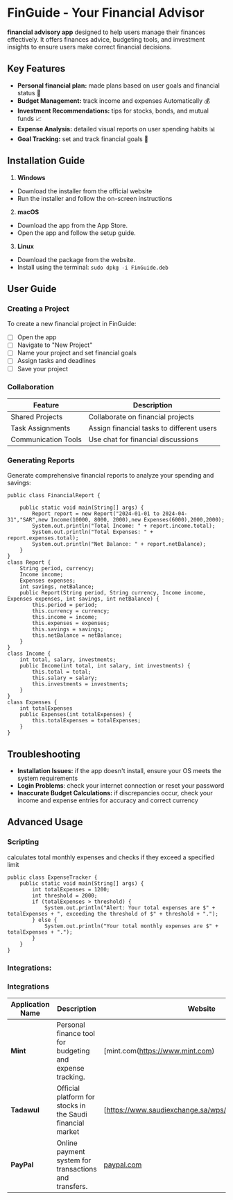 # FinGuide - Your Financial Advisor
 **financial advisory app** designed to help users manage their finances effectively. It offers finances advice, budgeting tools, and investment insights to ensure users make correct financial decisions.

## Key Features
- **Personal financial plan:** made plans based on user goals and financial status 📝
- **Budget Management:** track income and expenses Automatically 💰
- **Investment Recommendations:** tips for stocks, bonds, and mutual funds 📈
-  **Expense Analysis:**  detailed visual reports on user spending habits 📊
- **Goal Tracking:** set and track financial goals 🎯

## Installation Guide

1.  **Windows**  
 - Download the installer from the official website
 - Run the installer and follow the on-screen instructions 

 2.  **macOS**  
 - Download the app from the App Store. 
 - Open the app and follow the setup guide. 
 3.  **Linux** 
  - Download the package from the website.
  - Install using the terminal:  ```sudo dpkg -i FinGuide.deb ```

## User Guide 

### Creating a Project
To create a new financial project in FinGuide:
 - [ ] Open the app
 - [ ] Navigate to "New Project"
 - [ ] Name your project and set financial goals
 - [ ] Assign tasks and deadlines 
 - [ ] Save your project
 
 ### Collaboration 
| Feature          | Description                       |
|------------------|-----------------------------------|
| Shared Projects  | Collaborate on financial projects |
| Task Assignments | Assign financial tasks to different users|
| Communication Tools| Use chat for financial discussions|

### Generating Reports

Generate comprehensive financial reports to analyze your spending and savings:
```
public class FinancialReport {

    public static void main(String[] args) {
        Report report = new Report("2024-01-01 to 2024-04-31","SAR",new Income(10000, 8000, 2000),new Expenses(6000),2000,2000);
        System.out.println("Total Income: " + report.income.total);
        System.out.println("Total Expenses: " + report.expenses.total);
        System.out.println("Net Balance: " + report.netBalance);
    }
}
class Report {
    String period, currency;
    Income income;
    Expenses expenses;
    int savings, netBalance;
    public Report(String period, String currency, Income income, Expenses expenses, int savings, int netBalance) {
        this.period = period;
        this.currency = currency;
        this.income = income;
        this.expenses = expenses;
        this.savings = savings;
        this.netBalance = netBalance;
    }
}
class Income {
    int total, salary, investments;
    public Income(int total, int salary, int investments) {
        this.total = total;
        this.salary = salary;
        this.investments = investments;
    }
}
class Expenses {
    int totalExpenses
    public Expenses(int totalExpenses) {
        this.totalExpenses = totalExpenses;  
    }
}
```

## Troubleshooting

- **Installation Issues:** if the app doesn't install, ensure your OS meets the system requirements
- **Login Problems**: check your internet connection or reset your password
- **Inaccurate Budget Calculations:** if discrepancies occur, check your income and expense entries for accuracy and correct currency

## Advanced Usage

### Scripting
calculates total monthly expenses and checks if they exceed a specified limit
```
public class ExpenseTracker {
    public static void main(String[] args) {
        int totalExpenses = 1200;
        int threshold = 2000; 
        if (totalExpenses > threshold) {
            System.out.println("Alert: Your total expenses are $" + totalExpenses + ", exceeding the threshold of $" + threshold + ".");
        } else {
            System.out.println("Your total monthly expenses are $" + totalExpenses + ".");
        }
    }
}
```
### Integrations:

### Integrations

| Application Name      | Description | Website                   |
|-----------------------|------------|---------------------------|
| **Mint**| Personal finance tool for budgeting and expense tracking.| [mint.com(https://www.mint.com) |
| **Tadawul**| Official platform for stocks in the Saudi financial market | [https://www.saudiexchange.sa/wps/portal/tadawul/home/] |
| **PayPal**| Online payment system for transactions and transfers.    | [paypal.com](https://www.paypal.com) |








<!--stackedit_data:
eyJoaXN0b3J5IjpbLTIxNDAxMzIxNjgsLTg2ODU1NTU2MiwxNj
A2Nzk5OTYxLDE1NzgyNzI0NDYsMjA5NDQ4NDI3NSwtMTAzOTQ2
OTc2MCwyMDQxNzQ0NTI1LDIwOTI2MjY4MjcsMTMwNzE2MTQzMy
wyMzg2MTQ5NzksLTIyMzgzMTgwNSwxMDk1MDE0ODE4LC0zMjA0
Njk5NjYsMTAyNjAxMjY3NiwxMTc4MzU5OTEwLC01NDY3NTU3ND
YsMzYyNTEzOTkyLC0xNDc3NzQxODYsMTA2NTI1ODQ3NywtMTEx
OTYzMjY4OV19
-->